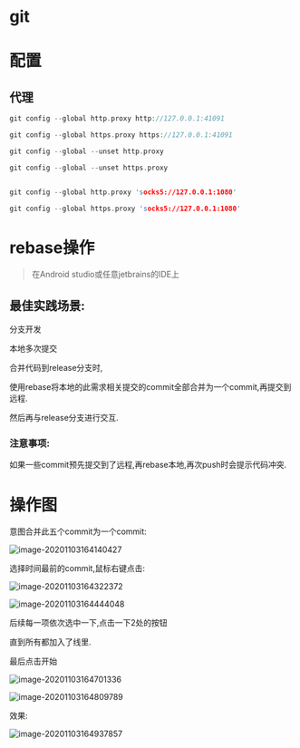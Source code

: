 # git

# 配置

## 代理

```c
git config --global http.proxy http://127.0.0.1:41091

git config --global https.proxy https://127.0.0.1:41091

git config --global --unset http.proxy

git config --global --unset https.proxy


git config --global http.proxy 'socks5://127.0.0.1:1080'

git config --global https.proxy 'socks5://127.0.0.1:1080'
```



# rebase操作

> 在Android studio或任意jetbrains的IDE上

## 最佳实践场景: 

分支开发

本地多次提交

合并代码到release分支时,

使用rebase将本地的此需求相关提交的commit全部合并为一个commit,再提交到远程.

然后再与release分支进行交互.

### 注意事项:

如果一些commit预先提交到了远程,再rebase本地,再次push时会提示代码冲突.

# 操作图

意图合并此五个commit为一个commit:

![image-20201103164140427](https://gitee.com/hss012489/picbed/raw/master/picgo/1604392910476-image-20201103164140427.jpg)

选择时间最前的commit,鼠标右键点击:

![image-20201103164322372](https://gitee.com/hss012489/picbed/raw/master/picgo/1604393004478-image-20201103164322372.jpg)

![image-20201103164444048](https://gitee.com/hss012489/picbed/raw/master/picgo/1604393085646-image-20201103164444048.jpg)

后续每一项依次选中一下,点击一下2处的按钮

直到所有都加入了线里.

最后点击开始

![image-20201103164701336](https://gitee.com/hss012489/picbed/raw/master/picgo/1604393223346-image-20201103164701336.jpg)

![image-20201103164809789](https://gitee.com/hss012489/picbed/raw/master/picgo/1604393291459-image-20201103164809789.jpg)

效果:

![image-20201103164937857](https://gitee.com/hss012489/picbed/raw/master/picgo/1604393379559-image-20201103164937857.jpg)